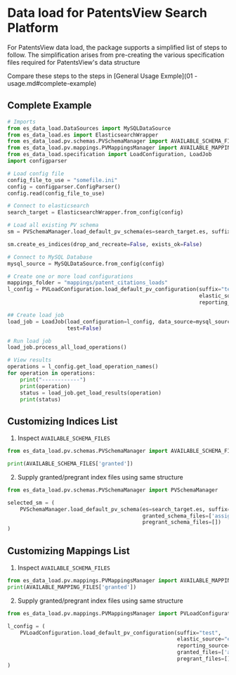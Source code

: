 # Data load for PatentsView Search Platform
For PatentsView data load, the package supports a simplified list of steps to follow. The simplification arises from pre-creating the various specification files required for PatentsView's data structure

Compare these steps to the steps in [General Usage Exmple](01 - usage.md#complete-example)

## Complete Example

```python
# Imports
from es_data_load.DataSources import MySQLDataSource
from es_data_load.es import ElasticsearchWrapper
from es_data_load.pv.schemas.PVSchemaManager import AVAILABLE_SCHEMA_FILES, PVSchemaManager
from es_data_load.pv.mappings.PVMappingsManager import AVAILABLE_MAPPING_FILES, PVLoadConfiguration
from es_data_load.specification import LoadConfiguration, LoadJob
import configparser

# Load config file
config_file_to_use = "somefile.ini"
config = configparser.ConfigParser()
config.read(config_file_to_use)

# Connect to elasticsearch
search_target = ElasticsearchWrapper.from_config(config)

# Load all existing PV schema
sm = PVSchemaManager.load_default_pv_schema(es=search_target.es, suffix="test")

sm.create_es_indices(drop_and_recreate=False, exists_ok=False)

# Connect to MySQL Database
mysql_source = MySQLDataSource.from_config(config)

# Create one or more load configurations
mappings_folder = "mappings/patent_citations_loads"
l_config = PVLoadConfiguration.load_default_pv_configuration(suffix="test",
                                                             elastic_source="elastic_production_20230630",
                                                             reporting_source="PatentsView_20230630")

## Create load job
load_job = LoadJob(load_configuration=l_config, data_source=mysql_source, data_target=search_target,
                   test=False)

# Run load job
load_job.process_all_load_operations()

# View results
operations = l_config.get_load_operation_names()
for operation in operations:
    print("------------")
    print(operation)
    status = load_job.get_load_results(operation)
    print(status)
```

## Customizing Indices List
1. Inspect `AVAILABLE_SCHEMA_FILES`
```python
from es_data_load.pv.schemas.PVSchemaManager import AVAILABLE_SCHEMA_FILES

print(AVAILABLE_SCHEMA_FILES['granted'])
```
2. Supply granted/pregrant index files using same structure
```python
from es_data_load.pv.schemas.PVSchemaManager import PVSchemaManager

selected_sm = (
    PVSchemaManager.load_default_pv_schema(es=search_target.es, suffix="test",
                                           granted_schema_files=['assignees_fields.json'],
                                           pregrant_schema_files=[])
)
```

## Customizing Mappings List
1. Inspect `AVAILABLE_SCHEMA_FILES`
```python
from es_data_load.pv.mappings.PVMappingsManager import AVAILABLE_MAPPING_FILES
print(AVAILABLE_MAPPING_FILES['granted'])
```
2. Supply granted/pregrant index files using same structure
```python
from es_data_load.pv.mappings.PVMappingsManager import PVLoadConfiguration

l_config = (
    PVLoadConfiguration.load_default_pv_configuration(suffix="test",
                                                      elastic_source="elastic_production_20230630",
                                                      reporting_source="PatentsView_20230630",
                                                      granted_files=['assignee.json'],
                                                      pregrant_files=[])
)

```